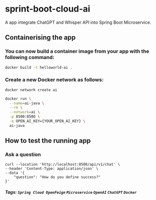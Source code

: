 # sprint-boot-cloud-ai

A app integrate ChatGPT and Whisper API into Spring Boot Microservice.

## Containerising the app

### You can now build a container image from your app with the following command:

```bash
docker build -t helloworld-ai .
```

### Create a new Docker network as follows:

```bash
docker network create ai
```

```bash
docker run \
  --name=ai-java \
  --rm \
  --network=ai \
  -p 8500:8500 \
  -e OPEN_AI_KEY={YOUR_OPEN_AI_KEY} \
  ai-java
```

## How to test the running app

### Ask a question

```curl
curl --location 'http://localhost:8500/api/v1/chat' \
--header 'Content-Type: application/json' \
--data '{
    "question": "How do you define success?"
}'
```

##### Tags: `Spring Cloud OpenFeign` `Microservice` `OpenAI` `ChatGPT` `Docker`